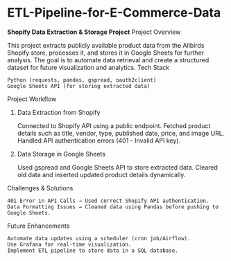 # ETL-Pipeline-for-E-Commerce-Data
**Shopify Data Extraction & Storage Project**
Project Overview

This project extracts publicly available product data from the Allbirds Shopify store, processes it, and stores it in Google Sheets for further analysis. The goal is to automate data retrieval and create a structured dataset for future visualization and analytics.
Tech Stack

    Python (requests, pandas, gspread, oauth2client)
    Google Sheets API (for storing extracted data)

Project Workflow
1. Data Extraction from Shopify

    Connected to Shopify API using a public endpoint.
    Fetched product details such as title, vendor, type, published date, price, and image URL.
    Handled API authentication errors (401 - Invalid API key).

2. Data Storage in Google Sheets

    Used gspread and Google Sheets API to store extracted data.
    Cleared old data and inserted updated product details dynamically.

Challenges & Solutions

    401 Error in API Calls → Used correct Shopify API authentication.
    Data Formatting Issues → Cleaned data using Pandas before pushing to Google Sheets.

Future Enhancements

    Automate data updates using a scheduler (cron job/Airflow).
    Use Grafana for real-time visualization.
    Implement ETL pipeline to store data in a SQL database.
